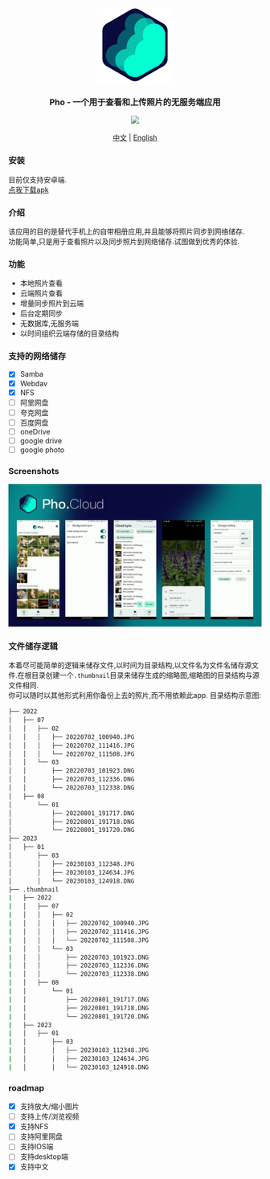 <br/><br/><p align="center">
<img src="assets/icon/pho_icon.png" width="150">
</p>
<h3 align="center">
Pho - 一个用于查看和上传照片的无服务端应用
</h3>
<p align="center">
  <img src="https://github.com/fregie/pho/actions/workflows/go_test.yml/badge.svg">
</p>
<p align="center">
  <a href="README.md">中文</a> | <a href="README_EN.md">English</a>
</p>

### 安装
目前仅支持安卓端.  
[点我下载apk](https://github.com/fregie/pho/releases)

### 介绍
该应用的目的是替代手机上的自带相册应用,并且能够将照片同步到网络储存.  
功能简单,只是用于查看照片以及同步照片到网络储存.试图做到优秀的体验.

### 功能
* 本地照片查看
* 云端照片查看
* 增量同步照片到云端
* 后台定期同步
* 无数据库,无服务端
* 以时间组织云端存储的目录结构

### 支持的网络储存
- [x] Samba
- [x] Webdav
- [x] NFS
- [ ] 阿里网盘
- [ ] 夸克网盘
- [ ] 百度网盘
- [ ] oneDrive
- [ ] google drive
- [ ] google photo

### Screenshots
<p align="left">
<img src="assets/screenshot/Screenshots.png" >
</p>


### 文件储存逻辑
本着尽可能简单的逻辑来储存文件,以时间为目录结构,以文件名为文件名储存源文件.在根目录创建一个`.thumbnail`目录来储存生成的缩略图,缩略图的目录结构与源文件相同.  
你可以随时以其他形式利用你备份上去的照片,而不用依赖此app.
目录结构示意图:
```bash
├── 2022
│   ├── 07
│   │   ├── 02
│   │   │   ├── 20220702_100940.JPG
│   │   │   ├── 20220702_111416.JPG
│   │   │   └── 20220702_111508.JPG
│   │   └── 03
│   │       ├── 20220703_101923.DNG
│   │       ├── 20220703_112336.DNG
│   │       └── 20220703_112338.DNG
│   ├── 08
│       └── 01
│           ├── 20220801_191717.DNG
│           ├── 20220801_191718.DNG
│           └── 20220801_191720.DNG
├── 2023
│   ├── 01
│       ├── 03
│       │   ├── 20230103_112348.JPG
│       │   ├── 20230103_124634.JPG
│       │   └── 20230103_124918.DNG
├── .thumbnail
|   ├── 2022
|   │   ├── 07
|   │   │   ├── 02
|   │   │   │   ├── 20220702_100940.JPG
|   │   │   │   ├── 20220702_111416.JPG
|   │   │   │   └── 20220702_111508.JPG
|   │   │   └── 03
|   │   │       ├── 20220703_101923.DNG
|   │   │       ├── 20220703_112336.DNG
|   │   │       └── 20220703_112338.DNG
|   │   ├── 08
|   │       └── 01
|   │           ├── 20220801_191717.DNG
|   │           ├── 20220801_191718.DNG
|   │           └── 20220801_191720.DNG
|   ├── 2023
|   │   ├── 01
|   │       ├── 03
|   │       │   ├── 20230103_112348.JPG
|   │       │   ├── 20230103_124634.JPG
|   │       │   └── 20230103_124918.DNG
```

### roadmap
- [x] 支持放大/缩小图片
- [ ] 支持上传/浏览视频
- [x] 支持NFS
- [ ] 支持阿里网盘
- [ ] 支持IOS端
- [ ] 支持desktop端
- [x] 支持中文